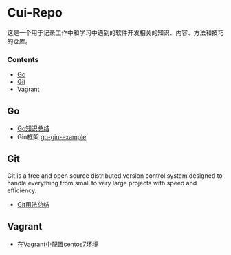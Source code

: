 # Cui-Repo

这是一个用于记录工作中和学习中遇到的软件开发相关的知识、内容、方法和技巧的仓库。




### Contents

- [Go](#go)
- [Git](#git)
- [Vagrant](#vagrant)


## Go
- [Go知识总结](https://github.com/cuizw911/Cui-Repo/tree/master/doc/go_summary)
- Gin框架 [go-gin-example](https://github.com/eddycjy/go-gin-example)


## Git
Git is a free and open source distributed version control system designed to handle everything from small to very large projects with speed and efficiency.

- [Git用法总结](https://github.com/cuizw911/Cui-Repo/tree/master/doc/git_summary)


## Vagrant

- [在Vagrant中配置centos7环境](https://github.com/cuizw911/Cui-Repo/tree/master/doc/vagrant)


